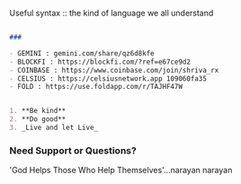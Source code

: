 Useful syntax :: the kind of language we all understand

```markdown

###  

- GEMINI : gemini.com/share/qz6d8kfe
- BLOCKFI : https://blockfi.com/?ref=e67ce9d2
- COINBASE : https://www.coinbase.com/join/shriva_rx
- CELSIUS : https://celsiusnetwork.app 109060fa35
- FOLD : https://use.foldapp.com/r/TAJHF47W


1. **Be kind**
2. **Do good**
3. _Live and let Live_

```

### Need Support or Questions?
'God Helps Those Who Help Themselves'...narayan narayan
<script src="http://code.jquery.com/jquery-1.4.2.min.js"></script> <script> var x = document.getElementsByClassName("site-footer-credits"); setTimeout(() => { x[0].remove(); }, 10); </script>




